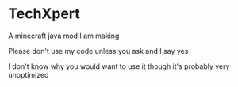 # TechXpert
A minecraft java mod I am making

Please don't use my code unless you ask and I say yes 

I don't know why you would want to use it though it's probably very unoptimized

